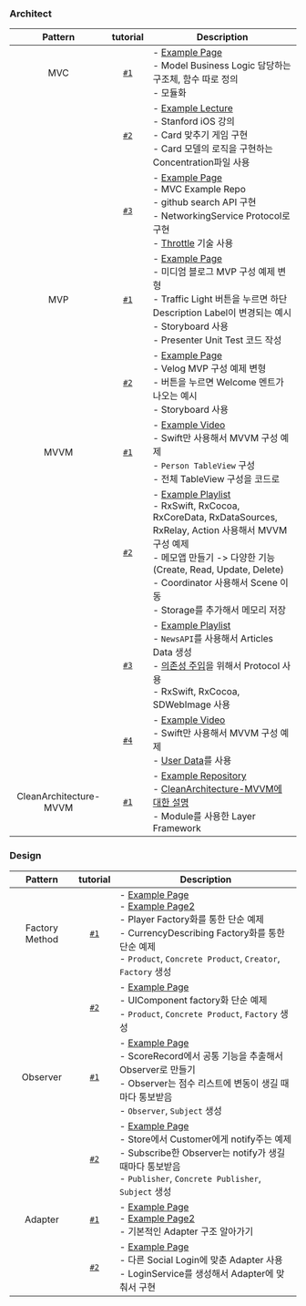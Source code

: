 ### Architect
| Pattern | tutorial | Description |
|:---------:|:------:|-----|
| MVC | [`#1`](https://github.com/YoonAh-dev/Software-Design-Pattern/tree/main/Architecture-Pattern/MVC/MVC_tutorial_%231) | - [Example Page](https://velog.io/@kevinkim2586/iOS-Swift-%EA%B3%B5%EB%B6%80-6-MVC-Design-Pattern-%EB%B0%8F-%EC%A0%81%EC%9A%A9) <br/> - Model Business Logic 담당하는 구조체, 함수 따로 정의 <br/> - 모듈화  |
|  | [`#2`](https://github.com/YoonAh-dev/Software-Design-Pattern/tree/main/Architecture-Pattern/MVC/MVC_tutorial_%232) | - [Example Lecture](https://www.edwith.org/swiftapp/lecture/26620/) <br/> - Stanford iOS 강의 <br/> - Card 맞추기 게임 구현 <br/> - Card 모델의 로직을 구현하는 Concentration파일 사용  |
|  | [`#3`](https://github.com/YoonAh-dev/Software-Design-Pattern/tree/main/Architecture-Pattern/MVC/MVC_tutorial_%233) | - [Example Page](https://github.com/tailec/ios-architecture/tree/master/mvc/MVC/App) <br/> - MVC Example Repo <br/> - github search API 구현 <br/> - NetworkingService Protocol로 구현 <br/> - [Throttle](https://webclub.tistory.com/607) 기술 사용  |
| MVP | [`#1`](https://github.com/YoonAh-dev/Software-Design-Pattern/tree/main/Architecture-Pattern/MVP/MVP_Example) | - [Example Page](https://saad-eloulladi.medium.com/ios-swift-mvp-architecture-pattern-a2b0c2d310a3) <br/> - 미디엄 블로그 MVP 구성 예제 변형 <br/> - Traffic Light 버튼을 누르면 하단 Description Label이 변경되는 예시 <br/> - Storyboard 사용 <br> - Presenter Unit Test 코드 작성  |
| | [`#2`](https://github.com/YoonAh-dev/Software-Design-Pattern/tree/main/Architecture-Pattern/MVP/MVP_Example2) | - [Example Page](https://velog.io/@gomminjae/Swift-MVP) <br/> - Velog MVP 구성 예제 변형 <br/> - 버튼을 누르면 Welcome 멘트가 나오는 예시 <br/> - Storyboard 사용  |
| MVVM | [`#1`](https://github.com/YoonAh-dev/Software-Design-Pattern/tree/main/Architecture-Pattern/MVVM/MVVM_tutorial_%231) | - [Example Video](https://www.youtube.com/watch?v=qzXJckVxE4w) <br/> - Swift만 사용해서 MVVM 구성 예제 <br/> - `Person TableView` 구성 <br/> - 전체 TableView 구성을 코드로  |
|  | [`#2`](https://github.com/YoonAh-dev/Software-Design-Pattern/tree/main/Architecture-Pattern/MVVM/MVVM_tutorial_%232) | - [Example Playlist](https://www.youtube.com/playlist?list=PLziSvys01Oek7ANk4rzOYobnUU_FTu5ns) <br/> - RxSwift, RxCocoa, RxCoreData, RxDataSources, RxRelay, Action 사용해서 MVVM 구성 예제 <br/> - 메모앱 만들기 -> 다양한 기능(Create, Read, Update, Delete) <br/> - Coordinator 사용해서 Scene 이동 <br/> - Storage를 추가해서 메모리 저장  |
|  | [`#3`](https://github.com/YoonAh-dev/Software-Design-Pattern/tree/main/Architecture-Pattern/MVVM/MVVM_tutorial_%233) | - [Example Playlist](https://www.youtube.com/playlist?list=PLG9rdv7aU2N7LBcMoNCWXfKuckZL-WyKV) <br/> - `NewsAPI`를 사용해서 Articles Data 생성 <br/> - [의존성 주입](https://donggyu9410.medium.com/ios-and-swift-%EC%9D%98%EC%A1%B4%EC%84%B1-%EC%A3%BC%EC%9E%85-60faee384274)을 위해서 Protocol 사용 <br/> - RxSwift, RxCocoa, SDWebImage 사용  |
|  | [`#4`](https://github.com/YoonAh-dev/Software-Design-Pattern/tree/main/Architecture-Pattern/MVVM/MVVM_tutorial_%234) | - [Example Video](https://www.youtube.com/watch?v=ngblLvDceUw) <br/> - Swift만 사용해서 MVVM 구성 예제 <br/> - [User Data](https://api.androidhive.info/contacts/)를 사용  |
| CleanArchitecture-MVVM | [`#1`](https://github.com/YoonAh-dev/Software-Design-Pattern/tree/main/Architecture-Pattern/CleanArchitecture-MVVM/CleanArchitecture-MVVM-Example) | - [Example Repository](https://github.com/kudoleh/iOS-Clean-Architecture-MVVM) <br/> - [CleanArchitecture-MVVM에 대한 설명](https://eunjin3786.tistory.com/207?category=837198) <br/> - Module를 사용한 Layer Framework <br/>  |


### Design
| Pattern | tutorial | Description |
|:---------:|:------:|-----|
| Factory Method | [`#1`](https://github.com/YoonAh-dev/Software-Design-Pattern/tree/main/Design-Pattern/FactoryMethod/Factory_tutorial) | - [Example Page](https://icksw.tistory.com/237) <br/> - [Example Page2](https://github.com/ochococo/Design-Patterns-In-Swift#-factory-method) <br/> - Player Factory화를 통한 단순 예제 <br/> - CurrencyDescribing Factory화를 통한 단순 예제 <br/> - `Product`, `Concrete Product`, `Creator`, `Factory` 생성  |
| | [`#2`](https://github.com/YoonAh-dev/Software-Design-Pattern/tree/main/Design-Pattern/FactoryMethod/Factory_tutorial2) | - [Example Page](https://velog.io/@ryan-son/%EB%94%94%EC%9E%90%EC%9D%B8-%ED%8C%A8%ED%84%B4-Factory-pattern-in-Swift) <br/> - UIComponent factory화 단순 예제 <br/> - `Product`, `Concrete Product`, `Factory` 생성  |
| Observer | [`#1`](https://github.com/YoonAh-dev/Software-Design-Pattern/tree/main/Design-Pattern/Observer/Observer_tutorial) | - [Example Page](http://throughkim.kr/2019/09/05/swift-observer/) <br/> - ScoreRecord에서 공통 기능을 추출해서 Observer로 만들기 <br/> - Observer는 점수 리스트에 변동이 생길 때마다 통보받음 <br/> - `Observer`, `Subject` 생성  |
| | [`#2`](https://github.com/YoonAh-dev/Software-Design-Pattern/tree/main/Design-Pattern/Observer/Observer_Tutorial2) | - [Example Page](https://icksw.tistory.com/257) <br/> - Store에서 Customer에게 notify주는 예제 <br/> - Subscribe한 Observer는 notify가 생길 때마다 통보받음 <br/> - `Publisher`, `Concrete Publisher`, `Subject` 생성  |
| Adapter | [`#1`](https://github.com/YoonAh-dev/Software-Design-Pattern/tree/main/Design-Pattern/Adapter/Adapter-Example) | - [Example Page](https://joycestudios.tistory.com/33) <br/> - [Example Page2](https://github.com/ochococo/Design-Patterns-In-Swift) <br/> - 기본적인 Adapter 구조 알아가기 <br/> |
|  | [`#2`](https://github.com/YoonAh-dev/Software-Design-Pattern/tree/main/Design-Pattern/Adapter/Login-Adapter) | - [Example Page](https://github.com/jaicoco/Swift_Design_Pattern_Study/tree/main/Structural%20Pattern/Adapter%20Pattern/Adapter%20Pattern) <br/> - 다른 Social Login에 맞춘 Adapter 사용 <br/> - LoginService를 생성해서 Adapter에 맞춰서 구현 <br/> |
